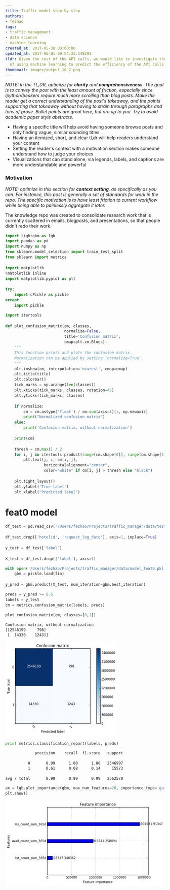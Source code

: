 ```yaml
---
title: Traffic model step by step
authors:
- fezhao
tags:
- traffic management
- data science
- machine learning
created_at: 2017-05-30 00:00:00
updated_at: 2017-06-01 09:54:33.148291
tldr: Given the cost of the API calls, we would like to investigate the possibility
  of using machine learning to predict the efficiency of the API calls.
thumbnail: images/output_10_2.png
---
```

*NOTE: In the TL,DR, optimize for **clarity** and **comprehensiveness**. The goal is to convey the post with the least amount of friction, especially since ipython/beakers require much more scrolling than blog posts. Make the reader get a correct understanding of the post's takeaway, and the points supporting that takeaway without having to strain through paragraphs and tons of prose. Bullet points are great here, but are up to you. Try to avoid academic paper style abstracts.*

 - Having a specific title will help avoid having someone browse posts and only finding vague, similar sounding titles
 - Having an itemized, short, and clear tl,dr will help readers understand your content
 - Setting the reader's context with a motivation section makes someone understand how to judge your choices
 - Visualizations that can stand alone, via legends, labels, and captions are more understandable and powerful


### Motivation

*NOTE: optimize in this section for **context setting**, as specifically as you can. For instance, this post is generally a set of standards for work in the repo. The specific motivation is to have least friction to current workflow while being able to painlessly aggregate it later.*

The knowledge repo was created to consolidate research work that is currently scattered in emails, blogposts, and presentations, so that people didn't redo their work.


```python
import lightgbm as lgb
import pandas as pd
import numpy as np
from sklearn.model_selection import train_test_split
from sklearn import metrics

import matplotlib
%matplotlib inline
import matplotlib.pyplot as plt

try:
    import cPickle as pickle
except:
    import pickle
```

```python
import itertools

def plot_confusion_matrix(cm, classes,
                          normalize=False,
                          title='Confusion matrix',
                          cmap=plt.cm.Blues):
    """
    This function prints and plots the confusion matrix.
    Normalization can be applied by setting `normalize=True`.
    """
    plt.imshow(cm, interpolation='nearest', cmap=cmap)
    plt.title(title)
    plt.colorbar()
    tick_marks = np.arange(len(classes))
    plt.xticks(tick_marks, classes, rotation=45)
    plt.yticks(tick_marks, classes)

    if normalize:
        cm = cm.astype('float') / cm.sum(axis=1)[:, np.newaxis]
        print("Normalized confusion matrix")
    else:
        print('Confusion matrix, without normalization')

    print(cm)

    thresh = cm.max() / 2.
    for i, j in itertools.product(range(cm.shape[0]), range(cm.shape[1])):
        plt.text(j, i, cm[i, j],
                 horizontalalignment="center",
                 color="white" if cm[i, j] > thresh else "black")

    plt.tight_layout()
    plt.ylabel('True label')
    plt.xlabel('Predicted label')
```
# feat0 model


```python
df_test = pd.read_csv('/Users/fezhao/Projects/traffic_manager/data/test_feat1.csv', sep='|')

df_test.drop(['hotelid', 'request_log_date'], axis=1, inplace=True)

y_test = df_test['label']

X_test = df_test.drop(['label'], axis=1)
```

```python
with open('/Users/fezhao/Projects/traffic_manager/data/model_feat0.pkl', 'rb') as fin:
    gbm = pickle.load(fin)
    
y_pred = gbm.predict(X_test, num_iteration=gbm.best_iteration)
```

```python
preds = y_pred >= 0.5
labels = y_test
cm = metrics.confusion_matrix(labels, preds)
```

```python
plot_confusion_matrix(cm, classes=[0,1])
```
    Confusion matrix, without normalization
    [[2546199     798]
     [  14330    1243]]




![png](images/output_10_2.png)



```python
print metrics.classification_report(labels, preds)
```
                 precision    recall  f1-score   support
    
              0       0.99      1.00      1.00   2546997
              1       0.61      0.08      0.14     15573
    
    avg / total       0.99      0.99      0.99   2562570
    



```python
ax = lgb.plot_importance(gbm, max_num_features=20, importance_type='gain')
plt.show()
```


![png](images/output_12_0.png)



```python

```
